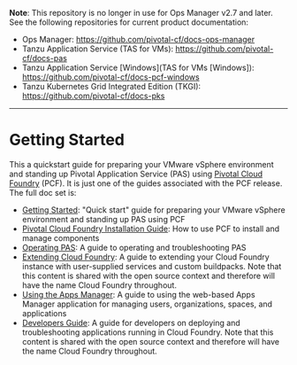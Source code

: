 **Note**: This repository is no longer in use for Ops Manager v2.7 and later.
See the following repositories for current product documentation:

- Ops Manager: https://github.com/pivotal-cf/docs-ops-manager
- Tanzu Application Service (TAS for VMs): https://github.com/pivotal-cf/docs-pas
- Tanzu Application Service [Windows](TAS for VMs [Windows]): https://github.com/pivotal-cf/docs-pcf-windows
- Tanzu Kubernetes Grid Integrated Edition (TKGI): https://github.com/pivotal-cf/docs-pks

------

Getting Started
====

This a quickstart guide for preparing your VMware vSphere environment and standing up Pivotal Application Service (PAS) using [Pivotal Cloud Foundry](https://network.pivotal.io/products/pivotal-cf) (PCF). It is just one of the guides associated with the PCF release. The full doc set is:

*  [Getting Started](https://github.com/pivotal-cf/docs-pcf-gsg): "Quick start" guide for preparing your VMware vSphere  environment and standing up PAS using PCF
*  [Pivotal Cloud Foundry Installation Guide](https://github.com/pivotal-cf/pcf-docs): How to use PCF to install and manage components
*  [Operating PAS](https://github.com/pivotal-cf/docs-ops-guide): A guide to operating and troubleshooting PAS
*  [Extending Cloud Foundry](https://github.com/cloudfoundry/docs-extend-cloudfoundry): A guide to extending your Cloud Foundry instance with user-supplied services and custom buildpacks. Note that this content is shared with the open source context and therefore will have the name Cloud Foundry throughout.
*  [Using the Apps Manager](https://github.com/pivotal-cf/docs-pivotalcf-console): A guide to using the web-based Apps Manager application for managing users, organizations, spaces, and applications
*  [Developers Guide](https://github.com/cloudfoundry/docs-dev-guide): A guide for developers on deploying and troubleshooting applications running in Cloud Foundry. Note that this content is shared with the open source context and therefore will have the name Cloud Foundry throughout.


